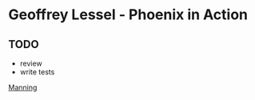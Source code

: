# Geoffrey Lessel - Phoenix in Action

## TODO
- review
- write tests

[Manning](https://www.manning.com/books/phoenix-in-action)

